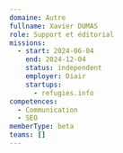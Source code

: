 ```yaml
---
domaine: Autre
fullname: Xavier DUMAS
role: Support et éditorial
missions:
  - start: 2024-06-04
    end: 2024-12-04
    status: independent
    employer: Diair
    startups:
      - refugies.info
competences:
  - Communication
  - SEO
memberType: beta
teams: []
---
```

